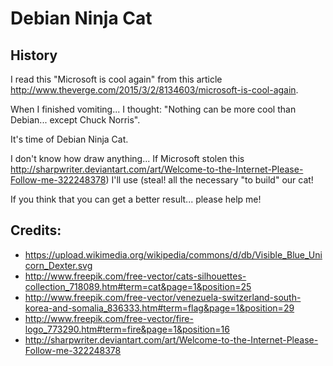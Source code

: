 # Debian Ninja Cat

## History

I read this "Microsoft is cool again" from this article http://www.theverge.com/2015/3/2/8134603/microsoft-is-cool-again.

When I finished vomiting... I thought: "Nothing can be more cool than Debian... except Chuck Norris".

It's time of Debian Ninja Cat.

I don't know how draw anything... If Microsoft stolen this http://sharpwriter.deviantart.com/art/Welcome-to-the-Internet-Please-Follow-me-322248378) I'll use (steal! all the necessary "to build" our cat!

If you think that you can get a better result... please help me!

## Credits:

- https://upload.wikimedia.org/wikipedia/commons/d/db/Visible_Blue_Unicorn_Dexter.svg
- http://www.freepik.com/free-vector/cats-silhouettes-collection_718089.htm#term=cat&page=1&position=25
- http://www.freepik.com/free-vector/venezuela-switzerland-south-korea-and-somalia_836333.htm#term=flag&page=1&position=29
- http://www.freepik.com/free-vector/fire-logo_773290.htm#term=fire&page=1&position=16
- http://sharpwriter.deviantart.com/art/Welcome-to-the-Internet-Please-Follow-me-322248378
